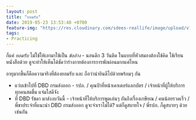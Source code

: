 ```yaml
---
layout: post
title: "ยอมรับ"
date: 2019-05-23 13:53:48 +0700
feature-img: "https://res.cloudinary.com/sdees-reallife/image/upload/v1555658919/sample_feature_img.png"
tags:
- Practicing
---
```

ก็แค่ *ยอมรับ* ไม่ใช่ให้เอามาใช้เป็น *ข้ออ้าง* - นอนดึก 3 วันติด ในแบบที่หัวสมองต้องใช้คิด ใช้เรียนหนังสือด้วย ดูจะทำให้เห็นได้ชัดว่าร่างกายต้องการการพักผ่อนมากแค่ไหน

อายุมากขึ้นก็คือความจริงที่ต้องยอมรับ และ ถือว่าน่ายินดีไปด้วยพร้อมๆ กัน

<i class="fa fa-child" style="color:plum"></i>

- แว่บเข้าไปที่ DBD กรมส่งออก - รปภ. / คุณป้าที่หน้าเคาเตอร์แลกบัตร / เจ้าหน้าที่ผู้ให้บริการ ทุกคนสดชื่น แจ่มใสดีจัง
- ที่ DBD รัชดา มาส่งงบวันนี้ - เจ้าหน้าที่ให้บริการพูดเล่นๆ กันถึงเรื่องเกษียณ / คนน้อยรวดเร็ว / พี่ขาประจำที่แนะนำ DBD กรมส่งออก ดูจะจำเราไม่ได้? แต่ก็ดูสบายใจ / พี่รปภ. ก็ดูสบายๆ ด้วยเช่นกัน
